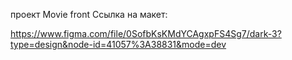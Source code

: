 проект Movie front
Ссылка на макет:

https://www.figma.com/file/0SofbKsKMdYCAgxpFS4Sg7/dark-3?type=design&node-id=41057%3A38831&mode=dev
